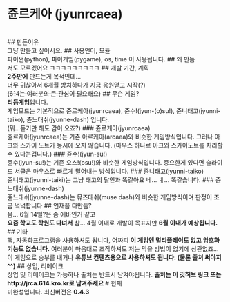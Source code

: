 # 쥰르케아 (jyunrcaea)
<br>
## 만든이유
<br>
그냥 만들고 싶어서요.
## 사용언어, 모듈
<br>
파이썬(python), 파이게임(pygame), os, time 이 사용됩니다.
## 왜 만듬
<br>
저도 모르겠어요 ㅋㅋㅋㅋㅋㅋㅋㅋㅋ
## 개발 기간, 계획
<br>
<b>2주만에</b> 만드는게 목적인데...<br>
너무 귀찮아서 6개월 방치하다가 지금 응원얻고 시작(?)<br>
<s>(614는 여러분의 큰 관심이 필요해요)</s>
## 무슨 게임?
<br>
<b>리듬게임</b>입니다.<br>
게임모드는 기본적으로 쥰르케아(jyunrcaea), 쥰수!(jyun-(o)su!), 쥰니태고(jyunni-taiko), 쥰느대쉬(jyunne-dash) 입니다.<br>
(뭐.. 듣기만 해도 감이 오죠?)
### 쥰르케아(jyunrcaea)
<br>
쥰르케아(jyunrcaea)는 기존 아르케아(arcaea)와 비슷한 게임방식입니다. 그러나 아크와 스카이 노트가 동시에 오지 않습니다. (마우스 하나로 아크와 스카이노트를 처리할수 있다는겁니다.)
### 쥰수!(jyun-su!)
<br>
쥰수(jyun-su!)는 기존 오스!(osu!)와 비슷한 게임방식입니다. 중요한게 있다면 슬라이드 서클은 마우스로 빠르게 밀어내는 방식입니다.
### 쥰니태고(jyunni-taiko)
<br>
쥰니태고(jyunni-taiki)는 그냥 태고의 달인과 똑같아요 네... ㅖ... 똑같습니다.
### 쥰느대쉬(jyunne-dash)
<br>
쥰느대쉬(jyunne-dash)는 뮤즈대쉬(muse dash)와 비슷한 게임방식이며 판정이 조금 넉넉합니다
## 언재쯤 다만듬?
<br>
음... 6월 14일?은 좀 에바인거 같고<br>
<b>요즘 학교도 학원도 다녀서</b> 참... 4월 이내로 개발이 목표지만 <b>6월 이내가 예상됩니다.</b>
## 기타
<br>
핵, 자동화프로그램을 사용하셔도 됩니다, 어짜피 <b>이 게임엔 멀티플레이도 없고 암호화 기능도 없습니다.</b> 여러분이 마음대로 조작하셔도 저는 막을 방법이 없기에 상관없죠...<br>
이 게임으로 승부를 내거나 <b>유튜브 컨텐츠용으로 사용하셔도 됩니다. (물론 출처 써야지^^)</b>
## 상업, 리메이크
<br>
상업 및 리메이크는 가능하나 출처는 반드시 남겨야됩니다.
<b>출처는 이 깃허브 링크 또는 http://jrca.614.kro.kr로 남겨주세요</b>
# 현재
<br>
미완성입니다.
최신버전은 <b>0.4.3<b/>
